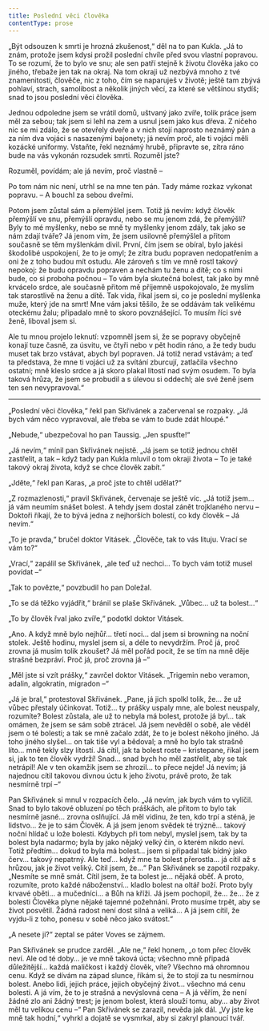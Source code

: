 ```yaml
---
title: Poslední věci člověka
contentType: prose
---
```


„Být odsouzen k smrti je hrozná zkušenost,“ děl na to pan Kukla. „Já to znám, protože jsem kdysi prožil poslední chvíle před svou vlastní popravou. To se rozumí, že to bylo ve snu; ale sen patří stejně k životu člověka jako co jiného, třebaže jen tak na okraj. Na tom okraji už nezbývá mnoho z tvé znamenitosti, člověče, nic z toho, čím se naparuješ v životě; ještě tam zbývá pohlaví, strach, samolibost a několik jiných věcí, za které se většinou stydíš; snad to jsou poslední věci člověka.

Jednou odpoledne jsem se vrátil domů, uštvaný jako zvíře, tolik práce jsem měl za sebou; tak jsem si lehl na zem a usnul jsem jako kus dřeva. Z ničeho nic se mi zdálo, že se otevřely dveře a v nich stojí naprosto neznámý pán a za ním dva vojáci s nasazenými bajonety; já nevím proč, ale ti vojáci měli kozácké uniformy. Vstaňte, řekl neznámý hrubě, připravte se, zítra ráno bude na vás vykonán rozsudek smrti. Rozuměl jste?

Rozuměl, povídám; ale já nevím, proč vlastně –

Po tom nám nic není, utrhl se na mne ten pán. Tady máme rozkaz vykonat popravu. – A bouchl za sebou dveřmi.

Potom jsem zůstal sám a přemýšlel jsem. Totiž já nevím: když člověk přemýšlí ve snu, přemýšlí opravdu, nebo se mu jenom zdá, že přemýšlí? Byly to mé myšlenky, nebo se mně ty myšlenky jenom zdály, tak jako se nám zdají tváře? Já jenom vím, že jsem usilovně přemýšlel a přitom současně se těm myšlenkám divil. První, čím jsem se obíral, bylo jakési škodolibé uspokojení, že to je omyl; že zítra budu popraven nedopatřením a oni že z toho budou mít ostudu. Ale zároveň s tím ve mně rostl takový nepokoj: že budu opravdu popraven a nechám tu ženu a dítě; co s nimi bude, co si proboha počnou – To vám byla skutečná bolest, tak jako by mně krvácelo srdce, ale současně přitom mě příjemně uspokojovalo, že myslím tak starostlivě na ženu a dítě. Tak vida, říkal jsem si, co je poslední myšlenka muže, který jde na smrt! Mne vám jaksi těšilo, že se oddávám tak velikému oteckému žalu; připadalo mně to skoro povznášející. To musím říci své ženě, liboval jsem si.

Ale tu mnou projelo leknutí: vzpomněl jsem si, že se popravy obyčejně konají tuze časně, za úsvitu, ve čtyři nebo v pět hodin ráno, a že tedy budu muset tak brzo vstávat, abych byl popraven. Já totiž nerad vstávám; a teď ta představa, že mne ti vojáci už za svítání zburcují, zatlačila všechno ostatní; mně kleslo srdce a já skoro plakal lítostí nad svým osudem. To byla taková hrůza, že jsem se probudil a s úlevou si oddechl; ale své ženě jsem ten sen nevypravoval.“

* * *

„Poslední věci člověka,“ řekl pan Skřivánek a začervenal se rozpaky. „Já bych vám něco vypravoval, ale třeba se vám to bude zdát hloupé.“

„Nebude,“ ubezpečoval ho pan Taussig. „Jen spusťte!“

„Já nevím,“ mínil pan Skřivánek nejistě. „Já jsem se totiž jednou chtěl zastřelit, a tak – když tady pan Kukla mluvil o tom okraji života – To je také takový okraj života, když se chce člověk zabít.“

„Jděte,“ řekl pan Karas, „a proč jste to chtěl udělat?“

„Z rozmazlenosti,“ pravil Skřivánek, červenaje se ještě víc. „Já totiž jsem… já vám neumím snášet bolest. A tehdy jsem dostal zánět trojklaného nervu – Doktoři říkají, že to bývá jedna z nejhorších bolestí, co kdy člověk – Já nevím.“

„To je pravda,“ bručel doktor Vitásek. „Člověče, tak to vás lituju. Vrací se vám to?“

„Vrací,“ zapálil se Skřivánek, „ale teď už nechci… To bych vám totiž musel povídat –“

„Tak to povězte,“ povzbudil ho pan Doležal.

„To se dá těžko vyjádřit,“ bránil se plaše Skřivánek. „Vůbec… už ta bolest…“

„To by člověk řval jako zvíře,“ podotkl doktor Vitásek.

„Ano. A když mně bylo nejhůř… třetí noci… dal jsem si browning na noční stolek. Ještě hodinu, myslel jsem si, a déle to nevydržím. Proč já, proč zrovna já musím tolik zkoušet? Já měl pořád pocit, že se tím na mně děje strašné bezpráví. Proč já, proč zrovna já –“

„Měl jste si vzít prášky,“ zavrčel doktor Vitásek. „Trigemin nebo veramon, adalin, algokratin, migradon –“

„Já je bral,“ protestoval Skřivánek. „Pane, já jich spolkl tolik, že… že už vůbec přestaly účinkovat. Totiž… ty prášky uspaly mne, ale bolest neuspaly, rozumíte? Bolest zůstala, ale už to nebyla má bolest, protože já byl… tak omámen, že jsem se sám sobě ztrácel. Já jsem nevěděl o sobě, ale věděl jsem o té bolesti; a tak se mně začalo zdát, že to je bolest někoho jiného. Já toho jiného slyšel… on tak tiše vyl a bědoval; a mně ho bylo tak strašně líto… mně tekly slzy lítostí. Já cítil, jak ta bolest roste – kristepane, říkal jsem si, jak to ten člověk vydrží! Snad… snad bych ho měl zastřelit, aby se tak netrápil! Ale v ten okamžik jsem se zhrozil… to přece nejde! Já nevím; já najednou cítil takovou divnou úctu k jeho životu, právě proto, že tak nesmírně trpí –“

Pan Skřivánek si mnul v rozpacích čelo. „Já nevím, jak bych vám to vylíčil. Snad to bylo takové obluzení po těch práškách, ale přitom to bylo tak nesmírně jasné… zrovna oslňující. Já měl vidinu, že ten, kdo trpí a sténá, je lidstvo… že je to sám Člověk. A já jsem jenom svědek té trýzně… takový noční hlídač u lože bolesti. Kdybych při tom nebyl, myslel jsem, tak by ta bolest byla nadarmo; byla by jako nějaký velký čin, o kterém nikdo neví. Totiž předtím… dokud to byla má bolest… jsem si připadal tak bídný jako červ… takový nepatrný. Ale teď… když mne ta bolest přerostla… já cítil až s hrůzou, jak je život veliký. Cítil jsem, že…“ Pan Skřivánek se zapotil rozpaky. „Nesmíte se mně smát. Cítil jsem, že ta bolest je… nějaká oběť. A proto, rozumíte, proto každé náboženství… kladlo bolest na oltář boží. Proto byly krvavé oběti… a mučedníci… a Bůh na kříži. Já jsem pochopil, že… že… že z bolesti Člověka plyne nějaké tajemné požehnání. Proto musíme trpět, aby se život posvětil. Žádná radost není dost silná a veliká… A já jsem cítil, že vyjdu-li z toho, ponesu v sobě něco jako svátost.“

„A nesete ji?“ zeptal se páter Voves se zájmem.

Pan Skřivánek se prudce zarděl. „Ale ne,“ řekl honem, „o tom přec člověk neví. Ale od té doby… je ve mně taková úcta; všechno mně připadá důležitější… každá maličkost i každý člověk, víte? Všechno má ohromnou cenu. Když se dívám na západ slunce, říkám si, že to stojí za tu nesmírnou bolest. Anebo lidi, jejich práce, jejich obyčejný život… všechno má cenu bolesti. A já vím, že to je strašná a nevýslovná cena – A já věřím, že není žádné zlo ani žádný trest; je jenom bolest, která slouží tomu, aby… aby život měl tu velikou cenu –“ Pan Skřivánek se zarazil, nevěda jak dál. „Vy jste ke mně tak hodní,“ vyhrkl a dojatě se vysmrkal, aby si zakryl planoucí tvář.

